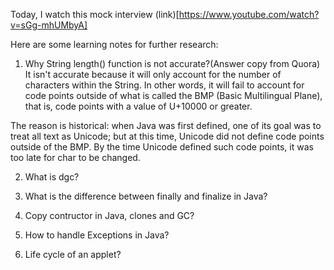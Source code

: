 Today, I watch this mock interview (link)[https://www.youtube.com/watch?v=sGg-mhUMbyA]

Here are some learning notes for further research:

1. Why String length() function is not accurate?(Answer copy from Quora)
It isn't accurate because it will only account for the number of characters within the String. In other words, it will fail to account for code points outside of what is called the BMP (Basic Multilingual Plane), that is, code points with a value of U+10000 or greater.

The reason is historical: when Java was first defined, one of its goal was to treat all text as Unicode; but at this time, Unicode did not define code points outside of the BMP. By the time Unicode defined such code points, it was too late for char to be changed.

2. What is dgc?

3. What is the difference between finally and finalize in Java?

4. Copy contructor in Java, clones and GC?

5. How to handle Exceptions in Java?

6. Life cycle of an applet?
